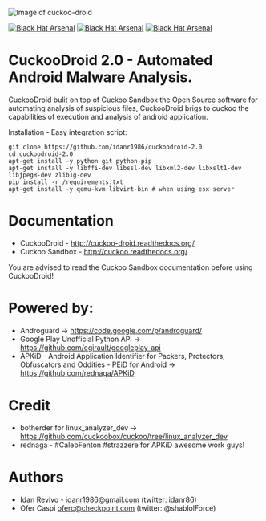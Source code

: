 ![Image of cuckoo-droid](https://github.com/idanr1986/cuckoo-droid/blob/master/documentation/book/src/_images/logo/cuckoo.png?raw=true)

[![Black Hat Arsenal](https://www.toolswatch.org/badges/arsenal/2015.svg)]( https://www.blackhat.com/us-15/arsenal.html)
[![Black Hat Arsenal](https://www.toolswatch.org/badges/arsenal/2016.svg)]( https://www.blackhat.com/us-16/arsenal.html)
[![Black Hat Arsenal](https://www.toolswatch.org/badges/arsenal/2016.svg)]( https://www.blackhat.com/us-17/arsenal.html)

CuckooDroid 2.0 - Automated Android Malware Analysis.
=================================================
CuckooDroid bulit on top of Cuckoo Sandbox the Open Source software for automating analysis of suspicious files, CuckooDroid brigs to cuckoo the capabilities of execution and analysis of android application.

Installation - Easy integration script:

    git clone https://github.com/idanr1986/cuckoodroid-2.0
    cd cuckoodroid-2.0
    apt-get install -y python git python-pip
    apt-get install -y libffi-dev libssl-dev libxml2-dev libxslt1-dev libjpeg8-dev zlib1g-dev
    pip install -r /requirements.txt
    apt-get install -y qemu-kvm libvirt-bin # when using esx server
    

Documentation
=============
- CuckooDroid - http://cuckoo-droid.readthedocs.org/
- Cuckoo Sandbox - http://cuckoo.readthedocs.org/

You are advised to read the Cuckoo Sandbox documentation before using CuckooDroid!

Powered by:
===========
- Androguard -> https://code.google.com/p/androguard/
- Google Play Unofficial Python API -> https://github.com/egirault/googleplay-api
- APKiD - Android Application Identifier for Packers, Protectors, Obfuscators and Oddities - PEiD for Android -> https://github.com/rednaga/APKiD

Credit 
======
- botherder for linux_analyzer_dev -> https://github.com/cuckoobox/cuckoo/tree/linux_analyzer_dev
- rednaga - #CalebFenton #strazzere for APKiD awesome work guys!

Authors
=======
- Idan Revivo - idanr1986@gmail.com (twitter: idanr86)
- Ofer Caspi oferc@checkpoint.com (twitter: @shablolForce)
